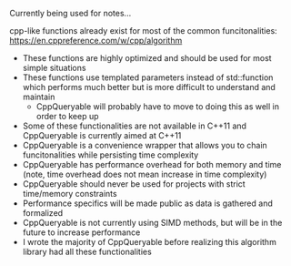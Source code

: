 Currently being used for notes...

cpp-like functions already exist for most of the common funcitonalities:  
https://en.cppreference.com/w/cpp/algorithm

- These functions are highly optimized and should be used for most simple situations
- These functions use templated parameters instead of std::function which performs much better but is more difficult to understand and maintain
    - CppQueryable will probably have to move to doing this as well in order to keep up
- Some of these functionalities are not available in C++11 and CppQueryable is currently aimed at C++11
- CppQueryable is a convenience wrapper that allows you to chain funcitonalities while persisting time complexity
- CppQueryable has performance overhead for both memory and time (note, time overhead does not mean increase in time complexity)
- CppQueryable should never be used for projects with strict time/memory constraints
- Performance specifics will be made public as data is gathered and formalized
- CppQueryable is not currently using SIMD methods, but will be in the future to increase performance
- I wrote the majority of CppQueryable before realizing this algorithm library had all these functionalities
